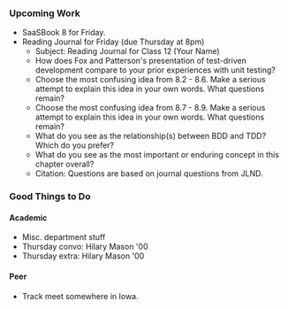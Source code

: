 ### Upcoming Work

* SaaSBook 8 for Friday.
* Reading Journal for Friday (due Thursday at 8pm)
    * Subject: Reading Journal for Class 12 (Your Name)
    * How does Fox and Patterson's presentation of test-driven development 
      compare to your prior experiences with unit testing?
    * Choose the most confusing idea from 8.2 - 8.6. Make a serious attempt 
      to explain this idea in your own words. What questions remain?
    * Choose the most confusing idea from 8.7 - 8.9. Make a serious attempt 
      to explain this idea in your own words. What questions remain?
    * What do you see as the relationship(s) between BDD and TDD?  Which
      do you prefer?
    * What do you see as the most important or enduring concept in this 
      chapter overall?
    * Citation: Questions are based on journal questions from JLND.

### Good Things to Do

#### Academic

* Misc. department stuff
* Thursday convo: Hilary Mason '00
* Thursday extra: Hilary Mason '00

#### Peer

* Track meet somewhere in Iowa.
